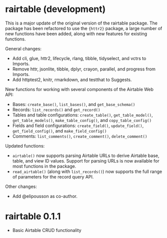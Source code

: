 # rairtable (development)

This is a major update of the original version of the rairtable package. The package has been refactored to use the `{httr2}` package, a large number of new functions have been added, along with new features for existing functions.

General changes:

* Add cli, glue, httr2, lifecycle, rlang, tibble, tidyselect, and vctrs to Imports.
* Remove httr, jsonlite, tibble, dplyr, crayon, parallel, and progress from Imports.
* Add httptest2, knitr, rmarkdown, and testthat to Suggests.

New functions for working with several components of the Airtable Web API:

* Bases: `create_base()`, `list_bases()`, and `get_base_schema()`
* Records: `list_records()` and `get_record()` 
* Tables and table configurations: `create_table()`, `get_table_model()`, `get_table_models()`, `make_table_config()`, and `copy_table_config()`
* Fields and field configurations: `create_field()`, `update_field()`, `get_field_config()`, and `make_field_config()`
* Comments: `list_comments()`, `create_comment()`, `delete_comment()`

Updated functions:

* `airtable()` now supports parsing Airtable URLs to derive Airtable base, table, and view ID values. Support for parsing URLs is now available for most functions in the package.
* `read_airtable()` (along with `list_records()`) now supports the full range of parameters for the record query API.

Other changes:

* Add @elipousson as co-author.

# rairtable 0.1.1

* Basic Airtable CRUD functionality
